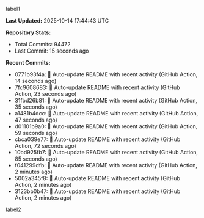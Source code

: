 
label1 
<!-- ACTIVITY_START -->
**Last Updated:** 2025-10-14 17:44:43 UTC

**Repository Stats:**
- Total Commits: 94472
- Last Commit: 15 seconds ago

**Recent Commits:**
- 0771b93f4a: 🤖 Auto-update README with recent activity (GitHub Action, 14 seconds ago)
- 7fc9608683: 🤖 Auto-update README with recent activity (GitHub Action, 23 seconds ago)
- 31fbd26b81: 🤖 Auto-update README with recent activity (GitHub Action, 35 seconds ago)
- a1481b4dcc: 🤖 Auto-update README with recent activity (GitHub Action, 47 seconds ago)
- d01101b9a0: 🤖 Auto-update README with recent activity (GitHub Action, 59 seconds ago)
- cbca039e77: 🤖 Auto-update README with recent activity (GitHub Action, 72 seconds ago)
- 10bd925fb7: 🤖 Auto-update README with recent activity (GitHub Action, 85 seconds ago)
- f041299dfb: 🤖 Auto-update README with recent activity (GitHub Action, 2 minutes ago)
- 5002a345f8: 🤖 Auto-update README with recent activity (GitHub Action, 2 minutes ago)
- 3123bb0b47: 🤖 Auto-update README with recent activity (GitHub Action, 2 minutes ago)
<!-- ACTIVITY_END -->

label2
